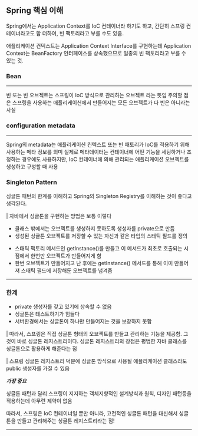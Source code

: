 ## Spring 핵심 이해

Spring에서는 Application Context를 IoC 컨테이너라 하기도 하고, 간단히 스프링 컨테이너라고도 함
더하여, 빈 팩토리라고 부를 수도 있음.

애플리케이션 컨텍스트는 Application Context Interface를 구현하는데 Application Context는 BeanFactory 인터페이스를 상속했으므로 일종의 빈 팩토리라고 부를 수 있는 것.

### Bean

---

빈 또는 빈 오브젝트는 스프링이 IoC 방식으로 관리하는 오브젝트
라는 뜻임
주의할 점은 스프링을 사용하는 애플리케이션에서 만들어지는 모든 오브젝트가 다 빈은 아니라는 사실

### configuration metadata

---

Spring의 metadata는 애플리케이션 컨텍스트 또는 빈 패토리가 IoC를 적용하기 위해 사용하는 메타 정보를 의미
실제로 메타데이터는 컨테이너에 어떤 기능을 세팅하거나 조정하는 경우에도 사용하지만, IoC 컨테이너에 의해 관리되는 애플리케이션 오브젝트를 생성하고 구성할 때 사용

### Singleton Pattern

싱글톤 패턴의 한계를 이해하고 Spring의 Singleton Registry를 이해하는 것이 좋다고 생각된다.

| 자바에서 싱글톤을 구현하는 방법은 보통 이렇다

- 클래스 밖에서는 오브젝트를 생성하지 못하도록 생성자를 private으로 만듬
- 생성된 싱글톤 오브젝트를 저장할 수 있는 자신과 같은 타입의 스태틱 필드를 정의

* 스태틱 팩토리 메서드인 getInstance()를 만들고 이 메서드가 최초로 호출되는 시점에서 한번만 오브젝트가 만들어지게 함
* 한번 오브젝트가 만들어지고 난 후에는 getInstance() 메서드를 통해 이미 만들어져 스태틱 필드에 저장해둔 오브젝트를 넘겨줌

---

### 한계

- private 생성자를 갖고 있기에 상속할 수 없음
- 싱글톤은 테스트하기가 힘들다
- 서버환경에서는 싱글톤이 하나만 만들어지는 것을 보장하지 못함

| 따라서, 스프링은 직접 싱글톤 형태의 오브젝트를 만들고 관리하는 기능을 제공함. 그것이 바로 싱글톤 레지스트리이다. 싱글톤 레지스트리의 장점은 평범한 자바 클래스를 싱글톤으로 활용하게 해준다는 점

| 스프링 싱글톤 레지스트리 덕분에 싱글톤 방식으로 사용될 애플리케이션 클래스라도 public 생성자를 가질 수 있음

**_가장 중요_**

싱글톤 패턴과 달리 스프링이 지지하는 객체지향적인 설계방식과 원칙, 디자인 패턴등을 적용하는데 아무런 제약이 없음

따라서, 스프링은 IoC 컨테이너일 뿐만 아니라, 고전적인 싱글톤 패턴을 대신해서 싱글톤을 만들고 관리해주는 싱글톤 레지스트리라는 점!

---
